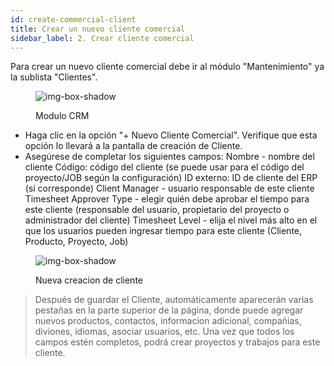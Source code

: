 ```yaml
---
id: create-commercial-client
title: Crear un nuevo cliente comercial
sidebar_label: 2. Crear cliente comercial
---
```


Para crear un nuevo cliente comercial debe ir al módulo "Mantenimiento" ya la sublista "Clientes".

<figure>

![img-box-shadow](/img/university/crm/Maintenance-Clients.png)
<figcaption>Modulo CRM</figcaption>
</figure>

- Haga clic en la opción "+ Nuevo Cliente Comercial". Verifique que esta opción lo llevará a la pantalla de creación de Cliente.
- Asegúrese de completar los siguientes campos:
Nombre - nombre del cliente
Código: código del cliente (se puede usar para el código del proyecto/JOB según la configuración)
ID externo: ID de cliente del ERP (si corresponde)
Client Manager - usuario responsable de este cliente
Timesheet Approver Type - elegir quién debe aprobar el tiempo para este cliente (responsable del usuario, propietario del proyecto o administrador del cliente)
Timesheet Level - elija el nivel más alto en el que los usuarios pueden ingresar tiempo para este cliente (Cliente, Producto, Proyecto, Job)

<figure>

![img-box-shadow](/img/university/crm/Client.png)
<figcaption>Nueva creacion de cliente</figcaption>
</figure>

>Después de guardar el Cliente, automáticamente aparecerán varias pestañas en la parte superior de la página, donde puede agregar nuevos productos, contactos, informacion adicional, compañias, diviones, idiomas, asociar usuarios, etc.
Una vez que todos los campos estén completos, podrá crear proyectos y trabajos para este cliente.
